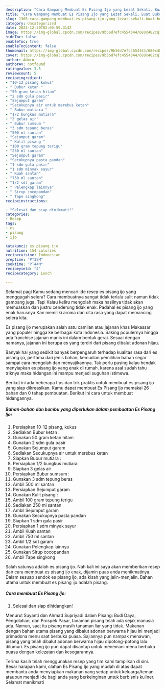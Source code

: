 ```yaml
---
description: "Cara Gampang Membuat Es Pisang Ijo yang Lezat Sekali, Buat Buka Puasa Enak Banget"
title: "Cara Gampang Membuat Es Pisang Ijo yang Lezat Sekali, Buat Buka Puasa Enak Banget"
slug: 1365-cara-gampang-membuat-es-pisang-ijo-yang-lezat-sekali-buat-buka-puasa-enak-banget
category: Uncategorized
date: 2022-12-30T02:09:59.314Z
image: https://img-global.cpcdn.com/recipes/9b56d7efc4554344/680x482cq70/es-pisang-ijo-foto-resep-utama.jpg
hideToc: false
enableToc: true
enableTocContent: false
thumbnail: https://img-global.cpcdn.com/recipes/9b56d7efc4554344/680x482cq70/es-pisang-ijo-foto-resep-utama.jpg
cover: https://img-global.cpcdn.com/recipes/9b56d7efc4554344/680x482cq70/es-pisang-ijo-foto-resep-utama.jpg
author: Admin
authorAv: notfound
ratingvalue: 3.5
reviewcount: 5
recipeingredient:
- "10-12 pisang kukus"
- " Bubur ketan "
- "50 gram ketan hitam"
- "2 sdm gula pasir"
- "Sejumput garam"
- "Secukupnya air untuk merebus ketan"
- " Bubur mutiara "
- "1/2 bungkus mutiara"
- "3 gelas air"
- " Bubur sumsum "
- "3 sdm tepung beras"
- "500 ml santan"
- "Sejumput garam"
- " Kulit pisang "
- "100 gram tepung terigu"
- "250 ml santan"
- "Sejumput garam"
- "Secukupnya pasta pandan"
- "1 sdm gula pasir"
- "1 sdm minyak sayur"
- " Kuah santan"
- "750 ml santan"
- "1/2 sdt garam"
- " Pelengkap lainnya"
- " Sirup cocopandan"
- " Tape singkong"
recipeinstructions:

- "Selesai dan siap dinikmati!"
categories:
- Resep
tags:
- es
- pisang
- ijo

katakunci: es pisang ijo 
nutrition: 154 calories
recipecuisine: Indonesian
preptime: "PT35M"
cooktime: "PT44M"
recipeyield: "4"
recipecategory: Lunch

---
```



Selamat pagi Kamu sedang mencari ide resep es pisang ijo yang menggugah selera? Cara membuatnya sangat tidak terlalu sulit namun tidak gampang juga. Tapi Kalau keliru mengolah maka hasilnya tidak akan memuaskan dan justru cenderung tidak enak. Padahal es pisang ijo yang enak harusnya Kan memiliki aroma dan cita rasa yang dapat memancing selera kita.


Es pisang ijo merupakan salah satu camilan atau jajanan khas Makassar yang populer hingga ke berbagai kota Indonesia. Saking populernya hingga ada franchise jajanan manis ini dalam bentuk gerai. Sesuai dengan namanya, jajanan ini berupa es yang terdiri dari pisang dibalut adonan hijau.

Banyak hal yang sedikit banyak berpengaruh terhadap kualitas rasa dari es pisang ijo, pertama dari jenis bahan, kemudian pemilihan bahan segar sampai cara mengolah dan menyajikannya. Tak perlu pusing kalau hendak menyiapkan es pisang ijo yang enak di rumah, karena asal sudah tahu triknya maka hidangan ini mampu menjadi suguhan istimewa.


Berikut ini ada beberapa tips dan trik praktis untuk membuat es pisang ijo yang siap dikreasikan. Kamu dapat membuat Es Pisang Ijo memakai 26 bahan dan 0 tahap pembuatan. Berikut ini cara untuk membuat hidangannya.

<!--inarticleads1-->

##### Bahan-bahan dan bumbu yang diperlukan dalam pembuatan Es Pisang Ijo:

1. Persiapkan 10-12 pisang, kukus
1. Sediakan  Bubur ketan :
1. Gunakan 50 gram ketan hitam
1. Gunakan 2 sdm gula pasir
1. Gunakan Sejumput garam
1. Sediakan Secukupnya air untuk merebus ketan
1. Siapkan  Bubur mutiara :
1. Persiapkan 1/2 bungkus mutiara
1. Siapkan 3 gelas air
1. Persiapkan  Bubur sumsum :
1. Gunakan 3 sdm tepung beras
1. Ambil 500 ml santan
1. Persiapkan Sejumput garam
1. Gunakan  Kulit pisang :
1. Ambil 100 gram tepung terigu
1. Sediakan 250 ml santan
1. Ambil Sejumput garam
1. Gunakan Secukupnya pasta pandan
1. Siapkan 1 sdm gula pasir
1. Persiapkan 1 sdm minyak sayur
1. Ambil  Kuah santan
1. Ambil 750 ml santan
1. Ambil 1/2 sdt garam
1. Gunakan  Pelengkap lainnya
1. Gunakan  Sirup cocopandan
1. Ambil  Tape singkong


Salah satunya adalah es pisang ijo. Nah kali ini saya akan memberikan resep dan cara membuat es pisang ijo enak, dijamin puas anda menikmatinya. Dalam sesuap sendok es pisang ijo, ada kisah yang jalin-menjalin. Bahan utama untuk membuat es pisang ijo adalah pisang. 

<!--inarticleads2-->

##### Cara membuat Es Pisang Ijo:


1. Selesai dan siap dihidangkan!

Menurut Suyanti dan Ahmad Supriyadi dalam Pisang: Budi Daya, Pengolahan, dan Prospek Pasar, tanaman pisang telah ada sejak manusia ada. Namun, saat itu pisang masih tanaman liar yang tidak. Makanan dengan bahan utama pisang yang dibalut adonan berwarna hijau ini menjadi primadona menu saat berbuka puasa. Sajiannya pun nampak menawan, pisang yang telah dibalut adonan berwarna hijau dipotong-potong lalu dilumuri. Es pisang ijo pun dapat disantap untuk menemani menu berbuka puasa dengan kelezatan dan kesegarannya. 

Terima kasih telah menggunakan resep yang tim kami tampilkan di sini. Besar harapan kami, olahan Es Pisang Ijo yang mudah di atas dapat membantu anda menyiapkan makanan yang sedap untuk keluarga/teman ataupun menjadi ide bagi anda yang berkeinginan untuk berbisnis kuliner. Selamat menikmati
